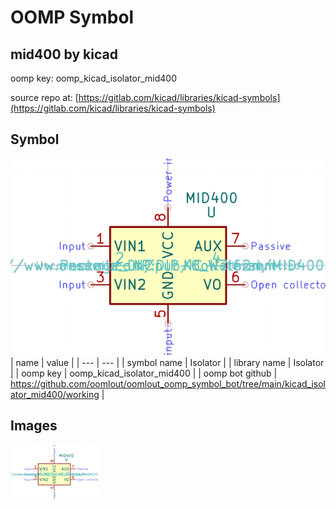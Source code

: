 # OOMP Symbol  
## mid400  by kicad  
  
oomp key: oomp_kicad_isolator_mid400  
  
source repo at: [https://gitlab.com/kicad/libraries/kicad-symbols](https://gitlab.com/kicad/libraries/kicad-symbols)  
## Symbol  
  
[![working.png](working_600.png)](working.png)  
| name | value | 
| --- | --- | 
| symbol name | Isolator | 
| library name | Isolator | 
| oomp key | oomp_kicad_isolator_mid400 | 
| oomp bot github | https://github.com/oomlout/oomlout_oomp_symbol_bot/tree/main/kicad_isolator_mid400/working | 
## Images  
  
[![working.png](working_140.png)](working.png)  
